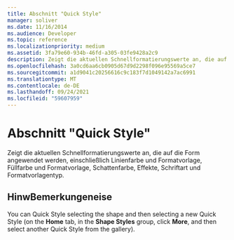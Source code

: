 ```yaml
---
title: Abschnitt "Quick Style"
manager: soliver
ms.date: 11/16/2014
ms.audience: Developer
ms.topic: reference
ms.localizationpriority: medium
ms.assetid: 3fa79e60-934b-46fd-a305-03fe9428a2c9
description: Zeigt die aktuellen Schnellformatierungswerte an, die auf die Form angewendet werden, einschließlich Linienfarbe und Formatvorlage, Füllfarbe und Formatvorlage, Schattenfarbe, Effekte, Schriftart und Formatvorlagentyp.
ms.openlocfilehash: 3a0cd6aa6cb0905d67d9d2298f096e95569a5ce7
ms.sourcegitcommit: a1d9041c20256616c9c183f7d1049142a7ac6991
ms.translationtype: MT
ms.contentlocale: de-DE
ms.lasthandoff: 09/24/2021
ms.locfileid: "59607959"
---
```

# <a name="quick-style-section"></a>Abschnitt "Quick Style"

Zeigt die aktuellen Schnellformatierungswerte an, die auf die Form angewendet werden, einschließlich Linienfarbe und Formatvorlage, Füllfarbe und Formatvorlage, Schattenfarbe, Effekte, Schriftart und Formatvorlagentyp. 
  
## <a name="remarks"></a>HinwBemerkungeneise

You can Quick Style selecting the shape and then selecting a new Quick Style (on the **Home** tab, in the **Shape Styles** group, click **More**, and then select another Quick Style from the gallery).
  

